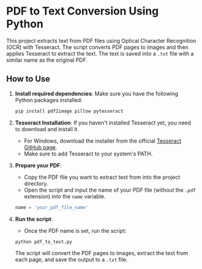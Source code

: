 # PDF to Text Conversion Using Python

This project extracts text from PDF files using Optical Character Recognition (OCR) with Tesseract. The script converts PDF pages to images and then applies Tesseract to extract the text. The text is saved into a `.txt` file with a similar name as the original PDF.

## How to Use

1. **Install required dependencies**:
    Make sure you have the following Python packages installed:

    ```bash
    pip install pdf2image pillow pytesseract
    ```

2. **Tesseract Installation**:
    If you haven't installed Tesseract yet, you need to download and install it. 
    - For Windows, download the installer from the official [Tesseract GitHub page](https://github.com/tesseract-ocr/tesseract).
    - Make sure to add Tesseract to your system's PATH.

3. **Prepare your PDF**:
    - Copy the PDF file you want to extract text from into the project directory.
    - Open the script and input the name of your PDF file (without the `.pdf` extension) into the `name` variable.

    ```python
    name = 'your_pdf_file_name'
    ```

4. **Run the script**:
    - Once the PDF name is set, run the script:

    ```bash
    python pdf_to_text.py
    ```

    The script will convert the PDF pages to images, extract the text from each page, and save the output to a `.txt` file.
